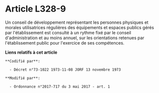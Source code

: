 # Article L328-9

Un conseil de développement représentant les personnes physiques et morales utilisatrices régulières des équipements et
espaces publics gérés par l'établissement est consulté à un rythme fixé par le conseil d'administration et au moins annuel,
sur les orientations retenues par l'établissement public pour l'exercice de ses compétences.

**Liens relatifs à cet article**

	**Codifié par**:

	  - Décret n°73-1022 1973-11-08 JORF 13 novembre 1973

	**Modifié par**:

	  - Ordonnance n°2017-717 du 3 mai 2017 - art. 1
